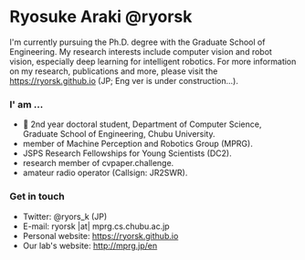 # Ryosuke Araki @ryorsk
I'm currently pursuing the Ph.D. degree with the Graduate School of Engineering. My research interests include computer vision and robot vision, especially deep learning for intelligent robotics. For more information on my research, publications and more, please visit the https://ryorsk.github.io (JP; Eng ver is under construction...).

### I' am ...
- 🏫 2nd year doctoral student, Department of Computer Science, Graduate School of Engineering, Chubu University.
- member of Machine Perception and Robotics Group (MPRG).
- JSPS Research Fellowships for Young Scientists (DC2).
- research member of cvpaper.challenge.
- amateur radio operator (Callsign: JR2SWR).


### Get in touch
- Twitter: @ryors_k (JP)
- E-mail: ryorsk |at| mprg.cs.chubu.ac.jp
- Personal website: https://ryorsk.github.io
- Our lab's website: http://mprg.jp/en

<!--
**ryorsk/ryorsk** is a ✨ _special_ ✨ repository because its `README.md` (this file) appears on your GitHub profile.

Here are some ideas to get you started:

- 🔭 I’m currently working on ...
- 🌱 I’m currently learning ...
- 👯 I’m looking to collaborate on ...
- 🤔 I’m looking for help with ...
- 💬 Ask me about ...
- 📫 How to reach me: ...
- 😄 Pronouns: ...
- ⚡ Fun fact: ...
-->
